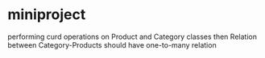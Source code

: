 # miniproject
performing curd operations on Product and Category classes then Relation between Category-Products should have one-to-many relation
